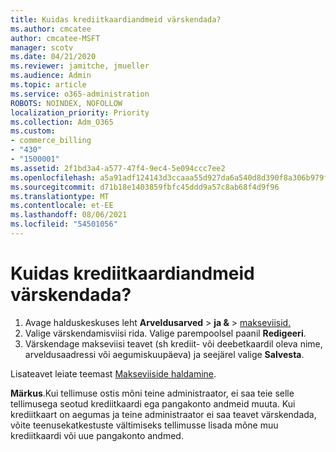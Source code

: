 ```yaml
---
title: Kuidas krediitkaardiandmeid värskendada?
ms.author: cmcatee
author: cmcatee-MSFT
manager: scotv
ms.date: 04/21/2020
ms.reviewer: jamitche, jmueller
ms.audience: Admin
ms.topic: article
ms.service: o365-administration
ROBOTS: NOINDEX, NOFOLLOW
localization_priority: Priority
ms.collection: Adm_O365
ms.custom:
- commerce_billing
- "430"
- "1500001"
ms.assetid: 2f1bd3a4-a577-47f4-9ec4-5e094ccc7ee2
ms.openlocfilehash: a5a91adf124143d3ccaaa55d927da6a540d8d390f8a306b979f05b4eb279ffc2
ms.sourcegitcommit: d71b18e1403859fbfc45ddd9a57c8ab68f4d9f96
ms.translationtype: MT
ms.contentlocale: et-EE
ms.lasthandoff: 08/06/2021
ms.locfileid: "54501056"
---
```

# <a name="how-do-i-update-my-credit-card-information"></a>Kuidas krediitkaardiandmeid värskendada?

1. Avage halduskeskuses leht **Arveldusarved**  >  **ja &**  >  [makseviisid.](https://go.microsoft.com/fwlink/p/?linkid=2018806)
2. Valige värskendamisviisi rida. Valige parempoolsel paanil **Redigeeri**.
3. Värskendage makseviisi teavet (sh krediit- või deebetkaardil oleva nime, arveldusaadressi või aegumiskuupäeva) ja seejärel valige **Salvesta**.

Lisateavet leiate teemast [Makseviiside haldamine](/microsoft-365/commerce/billing-and-payments/manage-payment-methods).

**Märkus**.Kui tellimuse ostis mõni teine administraator, ei saa teie selle tellimusega seotud krediitkaardi ega pangakonto andmeid muuta. Kui krediitkaart on aegumas ja teine administraator ei saa teavet värskendada, võite teenusekatkestuste vältimiseks tellimusse lisada mõne muu krediitkaardi või uue pangakonto andmed.